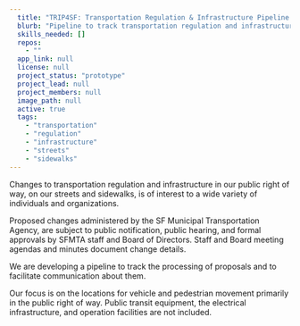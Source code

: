 ```yaml
---
  title: "TRIP4SF: Transportation Regulation & Infrastructure Pipeline for San Francisco"
  blurb: "Pipeline to track transportation regulation and infrastructure in our public right of way"
  skills_needed: []
  repos: 
    - ""
  app_link: null
  license: null
  project_status: "prototype"
  project_lead: null
  project_members: null
  image_path: null
  active: true
  tags: 
    - "transportation"
    - "regulation"
    - "infrastructure"
    - "streets"
    - "sidewalks"
---
```

Changes to transportation regulation and infrastructure in our public right of way, on our streets and sidewalks, is of interest to a wide variety of individuals and organizations.

Proposed changes administered by the SF Municipal Transportation Agency, are subject to public notification, public hearing, and formal approvals by SFMTA staff and Board of Directors. Staff and Board meeting agendas and minutes document change details.

We are developing a pipeline to track the processing of proposals and to facilitate communication about them.

Our focus is on the locations for vehicle and pedestrian movement primarily in the public right of way. Public transit equipment, the electrical infrastructure, and operation facilities are not included.